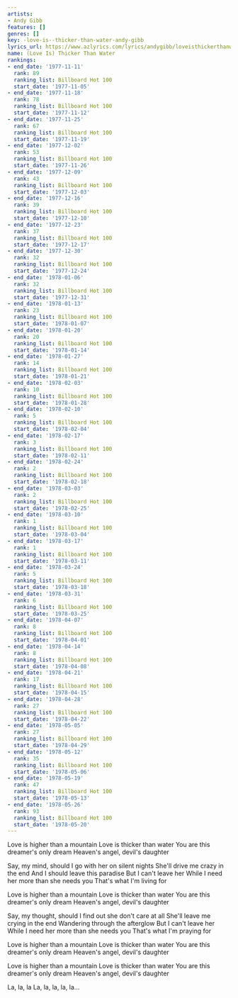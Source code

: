 ```yaml
---
artists:
- Andy Gibb
features: []
genres: []
key: -love-is--thicker-than-water-andy-gibb
lyrics_url: https://www.azlyrics.com/lyrics/andygibb/loveisthickerthanwater.html
name: (Love Is) Thicker Than Water
rankings:
- end_date: '1977-11-11'
  rank: 89
  ranking_list: Billboard Hot 100
  start_date: '1977-11-05'
- end_date: '1977-11-18'
  rank: 78
  ranking_list: Billboard Hot 100
  start_date: '1977-11-12'
- end_date: '1977-11-25'
  rank: 67
  ranking_list: Billboard Hot 100
  start_date: '1977-11-19'
- end_date: '1977-12-02'
  rank: 53
  ranking_list: Billboard Hot 100
  start_date: '1977-11-26'
- end_date: '1977-12-09'
  rank: 43
  ranking_list: Billboard Hot 100
  start_date: '1977-12-03'
- end_date: '1977-12-16'
  rank: 39
  ranking_list: Billboard Hot 100
  start_date: '1977-12-10'
- end_date: '1977-12-23'
  rank: 37
  ranking_list: Billboard Hot 100
  start_date: '1977-12-17'
- end_date: '1977-12-30'
  rank: 32
  ranking_list: Billboard Hot 100
  start_date: '1977-12-24'
- end_date: '1978-01-06'
  rank: 32
  ranking_list: Billboard Hot 100
  start_date: '1977-12-31'
- end_date: '1978-01-13'
  rank: 23
  ranking_list: Billboard Hot 100
  start_date: '1978-01-07'
- end_date: '1978-01-20'
  rank: 20
  ranking_list: Billboard Hot 100
  start_date: '1978-01-14'
- end_date: '1978-01-27'
  rank: 14
  ranking_list: Billboard Hot 100
  start_date: '1978-01-21'
- end_date: '1978-02-03'
  rank: 10
  ranking_list: Billboard Hot 100
  start_date: '1978-01-28'
- end_date: '1978-02-10'
  rank: 5
  ranking_list: Billboard Hot 100
  start_date: '1978-02-04'
- end_date: '1978-02-17'
  rank: 3
  ranking_list: Billboard Hot 100
  start_date: '1978-02-11'
- end_date: '1978-02-24'
  rank: 2
  ranking_list: Billboard Hot 100
  start_date: '1978-02-18'
- end_date: '1978-03-03'
  rank: 2
  ranking_list: Billboard Hot 100
  start_date: '1978-02-25'
- end_date: '1978-03-10'
  rank: 1
  ranking_list: Billboard Hot 100
  start_date: '1978-03-04'
- end_date: '1978-03-17'
  rank: 1
  ranking_list: Billboard Hot 100
  start_date: '1978-03-11'
- end_date: '1978-03-24'
  rank: 5
  ranking_list: Billboard Hot 100
  start_date: '1978-03-18'
- end_date: '1978-03-31'
  rank: 6
  ranking_list: Billboard Hot 100
  start_date: '1978-03-25'
- end_date: '1978-04-07'
  rank: 8
  ranking_list: Billboard Hot 100
  start_date: '1978-04-01'
- end_date: '1978-04-14'
  rank: 8
  ranking_list: Billboard Hot 100
  start_date: '1978-04-08'
- end_date: '1978-04-21'
  rank: 17
  ranking_list: Billboard Hot 100
  start_date: '1978-04-15'
- end_date: '1978-04-28'
  rank: 27
  ranking_list: Billboard Hot 100
  start_date: '1978-04-22'
- end_date: '1978-05-05'
  rank: 27
  ranking_list: Billboard Hot 100
  start_date: '1978-04-29'
- end_date: '1978-05-12'
  rank: 35
  ranking_list: Billboard Hot 100
  start_date: '1978-05-06'
- end_date: '1978-05-19'
  rank: 47
  ranking_list: Billboard Hot 100
  start_date: '1978-05-13'
- end_date: '1978-05-26'
  rank: 93
  ranking_list: Billboard Hot 100
  start_date: '1978-05-20'
---
```


Love is higher than a mountain 
Love is thicker than water
You are this dreamer's only dream
Heaven's angel, devil's daughter

Say, my mind, should I go with her on silent nights
She'll drive me crazy in the end
And I should leave this paradise
But I can't leave her
While I need her more than she needs you
That's what I'm living for

Love is higher than a mountain 
Love is thicker than water
You are this dreamer's only dream
Heaven's angel, devil's daughter

Say, my thought, should I find out she don't care at all
She'll leave me crying in the end
Wandering through the afterglow
But I can't leave her
While I need her more than she needs you
That's what I'm praying for

Love is higher than a mountain
Love is thicker than water
You are this dreamer's only dream
Heaven's angel, devil's daughter

Love is higher than a mountain
Love is thicker than water
You are this dreamer's only dream
Heaven's angel, devil's daughter

La, la, la
La, la, la, la, la...



